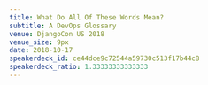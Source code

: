 ```yaml
---
title: What Do All Of These Words Mean?
subtitle: A DevOps Glossary
venue: DjangoCon US 2018
venue_size: 9px
date: 2018-10-17
speakerdeck_id: ce44dce9c72544a59730c513f17b44c8
speakerdeck_ratio: 1.33333333333333
---
```

